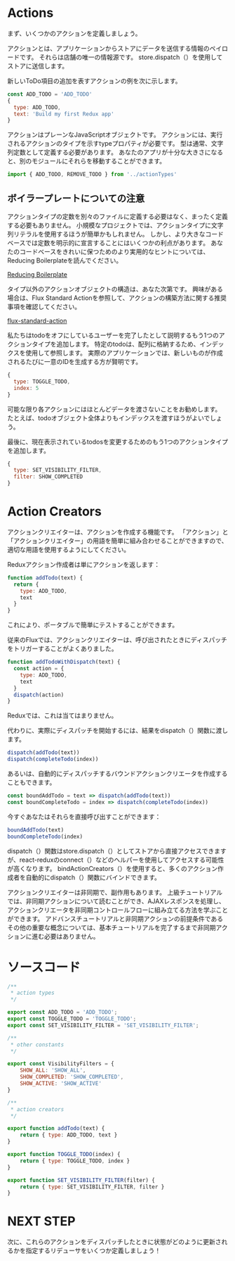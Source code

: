 # Actions
まず、いくつかのアクションを定義しましょう。

アクションとは、アプリケーションからストアにデータを送信する情報のペイロードです。 それらは店舗の唯一の情報源です。 store.dispatch（）を使用してストアに送信します。

新しいToDo項目の追加を表すアクションの例を次に示します。

```javascript
const ADD_TODO = 'ADD_TODO'
{
  type: ADD_TODO,
  text: 'Build my first Redux app'
}
```

アクションはプレーンなJavaScriptオブジェクトです。 アクションには、実行されるアクションのタイプを示すtypeプロパティが必要です。 型は通常、文字列定数として定義する必要があります。 あなたのアプリが十分な大きさになると、別のモジュールにそれらを移動することができます。

```javascript
import { ADD_TODO, REMOVE_TODO } from '../actionTypes'
```

## ボイラープレートについての注意
アクションタイプの定数を別々のファイルに定義する必要はなく、まったく定義する必要もありません。 小規模なプロジェクトでは、アクションタイプに文字列リテラルを使用するほうが簡単かもしれません。 しかし、より大きなコードベースでは定数を明示的に宣言することにはいくつかの利点があります。 あなたのコードベースをきれいに保つためのより実用的なヒントについては、Reducing Boilerplateを読んでください。

[Reducing Boilerplate](http://redux.js.org/docs/recipes/ReducingBoilerplate.html)

タイプ以外のアクションオブジェクトの構造は、あなた次第です。 興味がある場合は、Flux Standard Actionを参照して、アクションの構築方法に関する推奨事項を確認してください。

[flux-standard-action](https://github.com/acdlite/flux-standard-action)

私たちはtodoをオフにしているユーザーを完了したとして説明するもう1つのアクションタイプを追加します。 特定のtodoは、配列に格納するため、インデックスを使用して参照します。 実際のアプリケーションでは、新しいものが作成されるたびに一意のIDを生成する方が賢明です。

```javascript
{
  type: TOGGLE_TODO,
  index: 5
}
```

可能な限り各アクションにはほとんどデータを渡さないことをお勧めします。 たとえば、todoオブジェクト全体よりもインデックスを渡すほうがよいでしょう。

最後に、現在表示されているtodosを変更するためのもう1つのアクションタイプを追加します。

```javascript
{
  type: SET_VISIBILITY_FILTER,
  filter: SHOW_COMPLETED
}
```

# Action Creators
アクションクリエイターは、アクションを作成する機能です。 「アクション」と「アクションクリエイター」の用語を簡単に組み合わせることができますので、適切な用語を使用するようにしてください。

Reduxアクション作成者は単にアクションを返します：

```javascript
function addTodo(text) {
  return {
    type: ADD_TODO,
    text
  }
}
```

これにより、ポータブルで簡単にテストすることができます。

従来のFluxでは、アクションクリエイターは、呼び出されたときにディスパッチをトリガーすることがよくありました。

```javascript
function addTodoWithDispatch(text) {
  const action = {
    type: ADD_TODO,
    text
  }
  dispatch(action)
}
```

Reduxでは、これは当てはまりません。

代わりに、実際にディスパッチを開始するには、結果をdispatch（）関数に渡します。

```javascript
dispatch(addTodo(text))
dispatch(completeTodo(index))
```

あるいは、自動的にディスパッチするバウンドアクションクリエータを作成することもできます。

```javascript
const boundAddTodo = text => dispatch(addTodo(text))
const boundCompleteTodo = index => dispatch(completeTodo(index))
```

今すぐあなたはそれらを直接呼び出すことができます：

```javascript
boundAddTodo(text)
boundCompleteTodo(index)
```

dispatch（）関数はstore.dispatch（）としてストアから直接アクセスできますが、react-reduxのconnect（）などのヘルパーを使用してアクセスする可能性が高くなります。 bindActionCreators（）を使用すると、多くのアクション作成者を自動的にdispatch（）関数にバインドできます。

アクションクリエイターは非同期で、副作用もあります。 上級チュートリアルでは、非同期アクションについて読むことができ、AJAXレスポンスを処理し、アクションクリエータを非同期コントロールフローに組み立てる方法を学ぶことができます。 アドバンスチュートリアルと非同期アクションの前提条件であるその他の重要な概念については、基本チュートリアルを完了するまで非同期アクションに進む必要はありません。

# ソースコード

```javascript
/**
 * action types
 */

export const ADD_TODO = 'ADD_TODO';
export const TOGGLE_TODO = 'TOGGLE_TODO';
export const SET_VISIBILITY_FILTER = 'SET_VISIBILITY_FILTER';

/**
 * other constants
 */

export const VisibilityFilters = {
    SHOW_ALL: 'SHOW_ALL',
    SHOW_COMPLETED: 'SHOW_COMPLETED',
    SHOW_ACTIVE: 'SHOW_ACTIVE'
}

/**
 * action creators
 */

export function addTodo(text) {
    return { type: ADD_TODO, text }
}

export function TOGGLE_TODO(index) {
    return { type: TOGGLE_TODO, index }
}

export function SET_VISIBILITY_FILTER(filter) {
    return { type: SET_VISIBILITY_FILTER, filter }
}
```
# NEXT STEP
次に、これらのアクションをディスパッチしたときに状態がどのように更新されるかを指定するリデューサをいくつか定義しましょう！